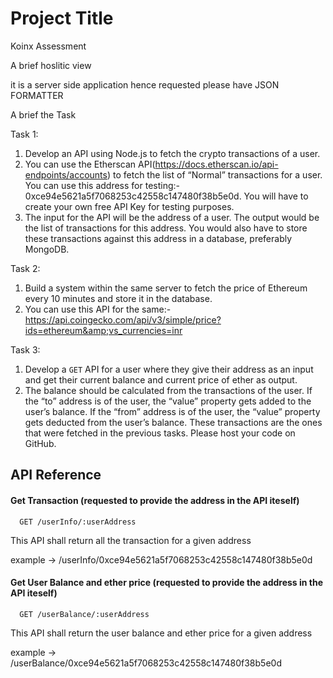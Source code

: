 
# Project Title
 Koinx Assessment

A brief hoslitic view

it is a server side application hence requested please have JSON FORMATTER 

A brief the Task 

Task 1:
1. Develop an API using Node.js to fetch the crypto transactions of a user.
2. You can use the Etherscan API(https://docs.etherscan.io/api-endpoints/accounts) to
fetch the list of “Normal” transactions for a user. You can use this address for
testing:- 0xce94e5621a5f7068253c42558c147480f38b5e0d. You will have to create
your own free API Key for testing purposes.
3. The input for the API will be the address of a user. The output would be the list of
transactions for this address. You would also have to store these transactions
against this address in a database, preferably MongoDB.

Task 2:
1. Build a system within the same server to fetch the price of Ethereum every 10
minutes and store it in the database.
2. You can use this API for the same:-
https://api.coingecko.com/api/v3/simple/price?ids=ethereum&amp;vs_currencies=inr

Task 3:
1. Develop a `GET` API for a user where they give their address as an input and get
their current balance and current price of ether as output.
2. The balance should be calculated from the transactions of the user. If the “to”
address is of the user, the “value” property gets added to the user’s balance. If the
“from” address is of the user, the “value” property gets deducted from the user’s
balance. These transactions are the ones that were fetched in the previous tasks.
Please host your code on GitHub.




## API Reference


#### Get Transaction (requested to provide the address in the API iteself)

```http
  GET /userInfo/:userAddress
```

  This API shall return all the transaction for a given address 

  example ->  /userInfo/0xce94e5621a5f7068253c42558c147480f38b5e0d

#### Get User Balance and ether price (requested to provide the address in the API iteself)

```http
  GET /userBalance/:userAddress
```

  This API shall return the user balance and ether price for a given 
  address

 example ->  /userBalance/0xce94e5621a5f7068253c42558c147480f38b5e0d

  





